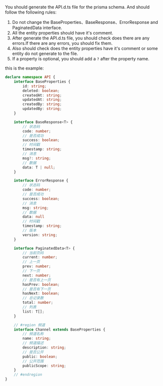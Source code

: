 You should generate the API.d.ts file for the prisma schema. And should follow the following rules:
1. Do not change the BaseProperties、BaseResponse、ErrorResponse and PaginatedData interface.
2. All the entity properties should have it's comment.
3. After generate the API.d.ts file, you should check does there are any errors.If there are any errors, you should fix them.
4. Also should check does the entity properties have it's comment or some entity do not generate to the file.
5. If a property is optional, you should add a `?` after the property name.

this is the example:
```typescript
declare namespace API {
	interface BaseProperties {
		id: string;
		deleted: boolean;
		createdAt: string;
		updatedAt: string;
		createdBy: string;
		updatedBy: string;
	}

	interface BaseResponse<T> {
		// 状态码
		code: number;
		// 是否成功
		success: boolean;
		// 时间戳
		timestamp: string;
		// 消息
		msg?: string;
		// 数据
		data: T | null;
	}

	interface ErrorResponse {
		// 状态码
		code: number;
		// 是否成功
		success: boolean;
		// 消息
		msg: string;
		// 数据
		data: null
		// 时间戳
		timestamp: string;
		// 版本
		version: string;
	}

	interface PaginatedData<T> {
		// 当前页码
		current: number;
		// 上一页
		prev: number;
		// 下一页
		next: number;
		// 是否有上一页
		hasPrev: boolean;
		// 是否有下一页
		hasNext: boolean;
		// 总记录数
		total: number;
		// 列表
		list: T[];
	}

	// #region 频道
	interface Channel extends BaseProperties {
		// 频道名称
		name: string;
		// 频道描述
		description: string;
		// 是否公开
		public: boolean;
		// 公开范围
		publicScope: string;
	}
	// #endregion
}
```

